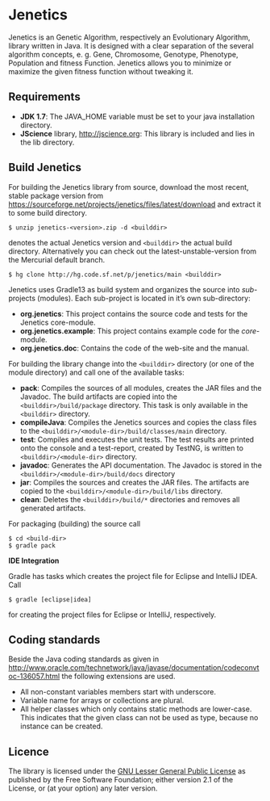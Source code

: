 # Jenetics


Jenetics is an Genetic Algorithm, respectively an Evolutionary Algorithm, library written in Java. It is designed with a clear separation of the several  algorithm concepts, e. g. Gene, Chromosome, Genotype, Phenotype, Population and  fitness Function. Jenetics allows you to minimize or maximize the given fitness  function without tweaking it.


## Requirements


- **JDK 1.7**: The JAVA_HOME variable must be set to your java installation directory.
- **JScience** library, <http://jscience.org>: This library is included and lies in the lib directory.

## Build Jenetics


For building the Jenetics library from source, download the most recent, stable package version from <https://sourceforge.net/projects/jenetics/files/latest/download> and extract it to some build directory.

    $ unzip jenetics-<version>.zip -d <builddir>

<version> denotes the actual Jenetics version and ```<builddir>``` the actual build directory. Alternatively you can check out the latest-unstable-version from the Mercurial default branch.

    $ hg clone http://hg.code.sf.net/p/jenetics/main <builddir>

Jenetics uses Gradle13 as build system and organizes the source into *sub*-projects (modules). Each sub-project is located in it’s own sub-directory:


* **org.jenetics**: This project contains the source code and tests for the Jenetics core-module.
* **org.jenetics.example**: This project contains example code for the *core*-module.
* **org.jenetics.doc**: Contains the code of the web-site and the manual.

For building the library change into the ```<builddir>``` directory (or one of the module directory) and call one of the available tasks:

* **pack**: Compiles the sources of all modules, creates the JAR files and the Javadoc. The build artifacts are copied into the ```<builddir>/build/package``` directory. This task is only available in the ```<builddir>``` directory.
* **compileJava**: Compiles the Jenetics sources and copies the class files to the ```<builddir>/<module-dir>/build/classes/main``` directory.
* **test**: Compiles and executes the unit tests. The test results are printed onto the console and a test-report, created by TestNG, is written to ```<builddir>/<module-dir>``` directory.
* **javadoc**: Generates the API documentation. The Javadoc is stored in the ```<builddir>/<module-dir>/build/docs``` directory
* **jar**: Compiles the sources and creates the JAR files. The artifacts are copied to the ```<builddir>/<module-dir>/build/libs``` directory.
* **clean**: Deletes the ```<builddir>/build/*``` directories and removes all generated artifacts.

For packaging (building) the source call

    $ cd <build-dir>
    $ gradle pack



**IDE Integration**

Gradle has tasks which creates the project file for Eclipse and IntelliJ IDEA. Call

    $ gradle [eclipse|idea]

for creating the project files for Eclipse or IntelliJ, respectively.


## Coding standards

Beside the Java coding standards as given in <http://www.oracle.com/technetwork/java/javase/documentation/codeconvtoc-136057.html> the following extensions are used.

- All non-constant variables members start with underscore.
- Variable name for arrays or collections are plural.
- All helper classes which only contains static methods are lower-case. This  indicates that the given class can not be used as type, because no instance can be created.

## Licence

The library is licensed under the [GNU Lesser General Public License](https://www.gnu.org/licenses/lgpl-2.1.html)  as published by the Free Software Foundation; either version 2.1 of the License, or (at your option) any later version.
